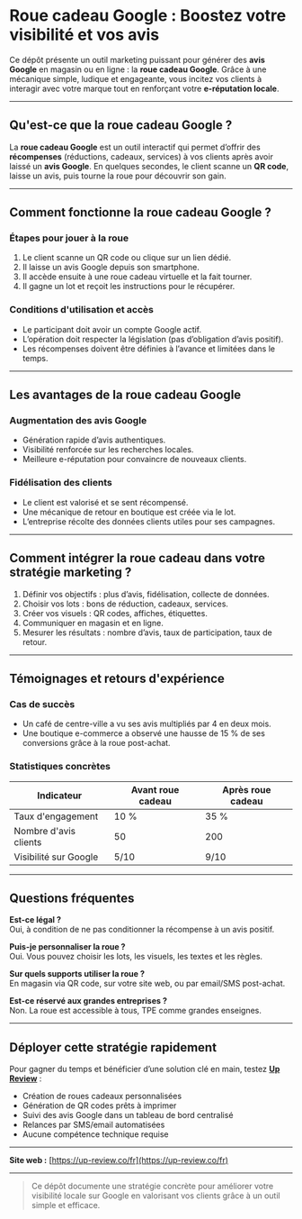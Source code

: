 # Roue cadeau Google : Boostez votre visibilité et vos avis

Ce dépôt présente un outil marketing puissant pour générer des **avis Google** en magasin ou en ligne : la **roue cadeau Google**. Grâce à une mécanique simple, ludique et engageante, vous incitez vos clients à interagir avec votre marque tout en renforçant votre **e-réputation locale**.

---

## Qu'est-ce que la roue cadeau Google ?

La **roue cadeau Google** est un outil interactif qui permet d’offrir des **récompenses** (réductions, cadeaux, services) à vos clients après avoir laissé un **avis Google**. En quelques secondes, le client scanne un **QR code**, laisse un avis, puis tourne la roue pour découvrir son gain.

---

## Comment fonctionne la roue cadeau Google ?

### Étapes pour jouer à la roue

1. Le client scanne un QR code ou clique sur un lien dédié.
2. Il laisse un avis Google depuis son smartphone.
3. Il accède ensuite à une roue cadeau virtuelle et la fait tourner.
4. Il gagne un lot et reçoit les instructions pour le récupérer.

### Conditions d'utilisation et accès

- Le participant doit avoir un compte Google actif.
- L’opération doit respecter la législation (pas d’obligation d’avis positif).
- Les récompenses doivent être définies à l’avance et limitées dans le temps.

---

## Les avantages de la roue cadeau Google

### Augmentation des avis Google

- Génération rapide d’avis authentiques.
- Visibilité renforcée sur les recherches locales.
- Meilleure e-réputation pour convaincre de nouveaux clients.

### Fidélisation des clients

- Le client est valorisé et se sent récompensé.
- Une mécanique de retour en boutique est créée via le lot.
- L’entreprise récolte des données clients utiles pour ses campagnes.

---

## Comment intégrer la roue cadeau dans votre stratégie marketing ?

1. Définir vos objectifs : plus d’avis, fidélisation, collecte de données.
2. Choisir vos lots : bons de réduction, cadeaux, services.
3. Créer vos visuels : QR codes, affiches, étiquettes.
4. Communiquer en magasin et en ligne.
5. Mesurer les résultats : nombre d’avis, taux de participation, taux de retour.

---

## Témoignages et retours d'expérience

### Cas de succès

- Un café de centre-ville a vu ses avis multipliés par 4 en deux mois.
- Une boutique e-commerce a observé une hausse de 15 % de ses conversions grâce à la roue post-achat.

### Statistiques concrètes

| Indicateur             | Avant roue cadeau | Après roue cadeau |
|------------------------|-------------------|-------------------|
| Taux d'engagement      | 10 %              | 35 %              |
| Nombre d'avis clients  | 50                | 200               |
| Visibilité sur Google  | 5/10              | 9/10              |

---

## Questions fréquentes

**Est-ce légal ?**  
Oui, à condition de ne pas conditionner la récompense à un avis positif.

**Puis-je personnaliser la roue ?**  
Oui. Vous pouvez choisir les lots, les visuels, les textes et les règles.

**Sur quels supports utiliser la roue ?**  
En magasin via QR code, sur votre site web, ou par email/SMS post-achat.

**Est-ce réservé aux grandes entreprises ?**  
Non. La roue est accessible à tous, TPE comme grandes enseignes.

---

## Déployer cette stratégie rapidement

Pour gagner du temps et bénéficier d’une solution clé en main, testez [**Up Review**](https://up-review.co/fr) :

- Création de roues cadeaux personnalisées
- Génération de QR codes prêts à imprimer
- Suivi des avis Google dans un tableau de bord centralisé
- Relances par SMS/email automatisées
- Aucune compétence technique requise

---

**Site web :** [https://up-review.co/fr](https://up-review.co/fr)

---

> Ce dépôt documente une stratégie concrète pour améliorer votre visibilité locale sur Google en valorisant vos clients grâce à un outil simple et efficace.
